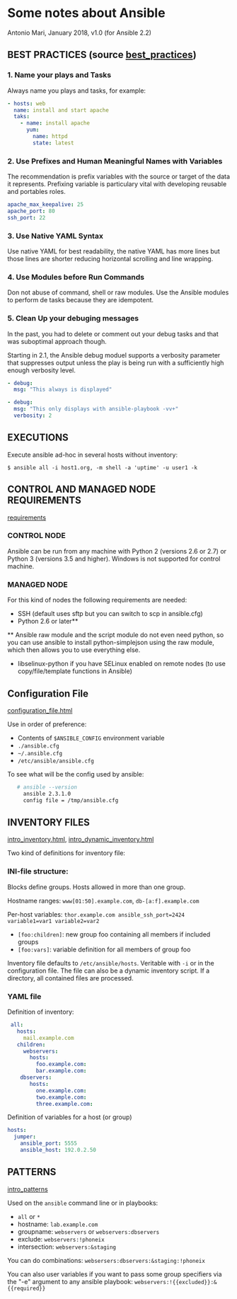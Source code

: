 # Some notes about Ansible
Antonio Mari, January 2018, v1.0 (for Ansible 2.2)

## BEST PRACTICES (source [best_practices](https://www.ansible.com/blog/ansible-best-practices-essentials))

### 1. Name your plays and Tasks
Always name you plays and tasks, for example:

```yaml
- hosts: web
  name: install and start apache
  taks:
    - name: install apache
      yum:
        name: httpd
        state: latest
```

### 2. Use Prefixes and Human Meaningful Names with Variables
The recommendation is prefix variables with the source or target of the data it represents. Prefixing variable is particulary vital with developing reusable and portables roles.

```yaml
apache_max_keepalive: 25
apache_port: 80
ssh_port: 22
```

### 3. Use Native YAML Syntax
Use native YAML for best readability, the native YAML has more lines but those lines are shorter reducing horizontal scrolling and line wrapping.

### 4. Use Modules before Run Commands
Don not abuse of command, shell or raw modules. Use the Ansible modules to perform de tasks because they are idempotent.

### 5. Clean Up your debuging messages
In the past, you had to delete or comment out your debug tasks and that was suboptimal approach though.

Starting in 2.1, the Ansible debug moduel supports a verbosity parameter that suppresses output unless the play is being run with a sufficiently high enough verbosity level.

```yaml
- debug:
  msg: "This always is displayed"

- debug:
  msg: "This only displays with ansible-playbook -vv+"
  verbosity: 2
```


## EXECUTIONS
Execute ansible ad-hoc in several hosts without inventory:

`$ ansible all -i host1.org, -m shell -a 'uptime' -u user1 -k`



## CONTROL AND MANAGED NODE REQUIREMENTS
[requirements](http://docs.ansible.com/ansible/latest/intro_installation.html#control-machine-requirements)

### CONTROL NODE
Ansible can be run from any machine with Python 2 (versions 2.6 or 2.7) or Python 3 (versions 3.5 and higher). Windows is not supported for control machine.

### MANAGED NODE
For this kind of nodes the following requirements are needed:

 * SSH (default uses sftp but you can switch to scp in ansible.cfg)
 * Python 2.6 or later**

** Ansible raw module and the script module do not even need python, so you can use ansible to install python-simplejson using the raw module, which then allows you to use everything else.
 * libselinux-python if you have SELinux enabled on remote nodes (to use copy/file/template functions in Ansible)


## Configuration File
[configuration_file.html](http://docs.ansible.com/ansible/latest/intro_configuration.html)

Use in order of preference:
 + Contents of `$ANSIBLE_CONFIG` environment variable
 + `./ansible.cfg`
 + `~/.ansible.cfg`
 + `/etc/ansible/ansible.cfg`

To see what will be the config used by ansible:
``` bash
   # ansible --version
     ansible 2.3.1.0
     config file = /tmp/ansible.cfg
```

## INVENTORY FILES
[intro_inventory.html](http://docs.ansible.com/ansible/latest/intro_inventory.html), [intro_dynamic_inventory.html](http://docs.ansible.com/ansible/latest/intro_dynamic_inventory.html)

Two kind of definitions for inventory file:

### INI-file structure: 
Blocks define groups. Hosts allowed in more than one group. 

Hostname ranges: `www[01:50].example.com`, `db-[a:f].example.com`

Per-host variables: `thor.example.com ansible_ssh_port=2424 variable1=var1 variable2=var2`

- `[foo:children]`: new group foo containing all members if included groups
- `[foo:vars]`: variable definition for all members of group foo

Inventory file defaults to `/etc/ansible/hosts`. Veritable with `-i` or in the configuration file. The file can also be a dynamic inventory script. If a directory, all contained files are processed.

### YAML file
Definition of inventory:
``` yaml
 all:
   hosts:
     mail.example.com
   children:
     webservers:
       hosts:
         foo.example.com:
         bar.example.com:
    dbservers:
       hosts:
         one.example.com:
         two.example.com:
         three.example.com:
```

Definition of variables for a host (or group)
``` yaml
hosts:
  jumper:
    ansible_port: 5555
    ansible_host: 192.0.2.50
```

## PATTERNS
[intro_patterns](http://docs.ansible.com/ansible/latest/intro_patterns.html)

Used on the `ansible` command line or in playbooks:

* `all` or `*`
* hostname: `lab.example.com`
* groupname: `webservers` or `webservers:dbservers`
* exclude: `webservers:!phoneix`
* intersection: `webservers:&staging`

You can do combinations: 
`websersers:dbservers:&staging:!phoneix`

You can also user variables if you want to pass some group specifiers via the "-e" argument to any ansible playbook:
`webservers:!{{excluded}}:&{{required}}`
